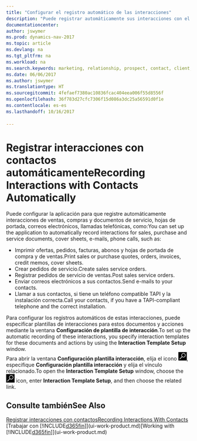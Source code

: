 ```yaml
---
title: "Configurar el registro automático de las interacciones"
description: "Puede registrar automáticamente sus interacciones con el cliente, por ejemplo, para ventas, compras y documentos de servicio o llamadas telefónicas."
documentationcenter: 
author: jswymer
ms.prod: dynamics-nav-2017
ms.topic: article
ms.devlang: na
ms.tgt_pltfrm: na
ms.workload: na
ms.search.keywords: marketing, relationship, prospect, contact, client, customer
ms.date: 06/06/2017
ms.author: jswymer
ms.translationtype: HT
ms.sourcegitcommit: 4fefaef7380ac10836fcac404eea006f55d8556f
ms.openlocfilehash: 36f783d27cfc7306f15d086a3dc25a56591d0f1e
ms.contentlocale: es-es
ms.lasthandoff: 10/16/2017

---
```

# <a name="recording-interactions-with-contacts-automatically"></a><span data-ttu-id="a2e9b-103">Registrar interacciones con contactos automáticamente</span><span class="sxs-lookup"><span data-stu-id="a2e9b-103">Recording Interactions with Contacts Automatically</span></span>
<span data-ttu-id="a2e9b-104">Puede configurar la aplicación para que registre automáticamente interacciones de ventas, compras y documentos de servicio, hojas de portada, correos electrónicos, llamadas telefónicas, como:</span><span class="sxs-lookup"><span data-stu-id="a2e9b-104">You can set up the application to automatically record interactions for sales, purchase and service documents, cover sheets, e-mails, phone calls, such as:</span></span>

* <span data-ttu-id="a2e9b-105">Imprimir ofertas, pedidos, facturas, abonos y hojas de portada de compra y de ventas.</span><span class="sxs-lookup"><span data-stu-id="a2e9b-105">Print sales or purchase quotes, orders, invoices, credit memos, cover sheets.</span></span>
* <span data-ttu-id="a2e9b-106">Crear pedidos de servicio.</span><span class="sxs-lookup"><span data-stu-id="a2e9b-106">Create sales service orders.</span></span>
* <span data-ttu-id="a2e9b-107">Registrar pedidos de servicio de ventas.</span><span class="sxs-lookup"><span data-stu-id="a2e9b-107">Post sales service orders.</span></span>
* <span data-ttu-id="a2e9b-108">Enviar correos electrónicos a sus contactos.</span><span class="sxs-lookup"><span data-stu-id="a2e9b-108">Send e-mails to your contacts.</span></span>
* <span data-ttu-id="a2e9b-109">Llamar a sus contactos, si tiene un teléfono compatible TAPI y la instalación correcta.</span><span class="sxs-lookup"><span data-stu-id="a2e9b-109">Call your contacts, if you have a TAPI-compliant telephone and the correct installation.</span></span>

<span data-ttu-id="a2e9b-110">Para configurar los registros automáticos de estas interacciones, puede especificar plantillas de interacciones para estos documentos y acciones mediante la ventana **Configuración de plantilla de interacción**.</span><span class="sxs-lookup"><span data-stu-id="a2e9b-110">To set up the automatic recording of these interactions, you specify interaction templates for these documents and actions by using the **Interaction Template Setup** window.</span></span>  
<span data-ttu-id="a2e9b-111">Para abrir la ventana **Configuración plantilla interacción**, elija el icono ![Buscar página o informe](media/ui-search/search_small.png "icono Buscar página o informe"), especifique **Configuración plantilla interacción** y elija el vínculo relacionado.</span><span class="sxs-lookup"><span data-stu-id="a2e9b-111">To open the **Interaction Template Setup** window, choose the ![Search for Page or Report](media/ui-search/search_small.png "Search for Page or Report icon") icon, enter **Interaction Template Setup**, and then choose the related link.</span></span>

## <a name="see-also"></a><span data-ttu-id="a2e9b-112">Consulte también</span><span class="sxs-lookup"><span data-stu-id="a2e9b-112">See Also</span></span>
[<span data-ttu-id="a2e9b-113">Registrar interacciones con contactos</span><span class="sxs-lookup"><span data-stu-id="a2e9b-113">Recording Interactions With Contacts</span></span>](marketing-interactions.md)  
<span data-ttu-id="a2e9b-114">[Trabajar con [!INCLUDE[d365fin](includes/d365fin_md.md)]](ui-work-product.md)</span><span class="sxs-lookup"><span data-stu-id="a2e9b-114">[Working with [!INCLUDE[d365fin](includes/d365fin_md.md)]](ui-work-product.md)</span></span>  

